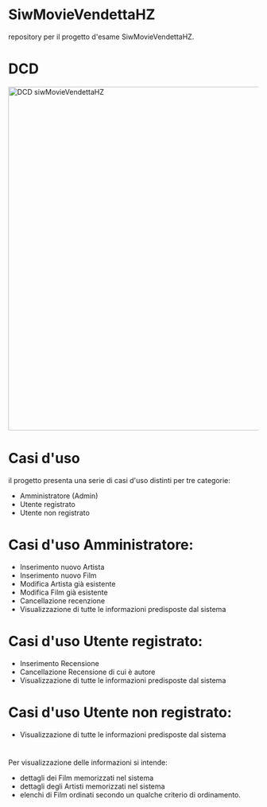 # SiwMovieVendettaHZ
repository per il progetto d'esame SiwMovieVendettaHZ.


# DCD

<img width="691" alt="DCD siwMovieVendettaHZ" src="https://github.com/haowen3012/SiwMovieVendettaHZ/assets/113709699/444b267e-66c0-4338-b44e-253d2531bf37">

# Casi d'uso
il progetto presenta una serie di casi d'uso distinti per tre categorie:
- Amministratore (Admin)
- Utente registrato
- Utente non registrato
# Casi d'uso Amministratore:
- Inserimento nuovo Artista
- Inserimento nuovo Film
- Modifica Artista già esistente
- Modifica Film già  esistente
- Cancellazione recenzione
- Visualizzazione di tutte le informazioni predisposte dal sistema

# Casi d'uso Utente registrato:
- Inserimento Recensione
- Cancellazione Recensione di cui è  autore
- Visualizzazione di tutte le informazioni predisposte dal sistema

# Casi d'uso Utente non registrato:
- Visualizzazione di tutte le informazioni predisposte dal sistema
#
Per visualizzazione delle informazioni si intende:
- dettagli dei Film memorizzati nel sistema
- dettagli degli Artisti memorizzati nel sistema
- elenchi di Film ordinati secondo un qualche criterio di ordinamento.
